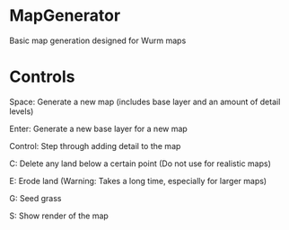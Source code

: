# MapGenerator
Basic map generation designed for Wurm maps

# Controls
Space: Generate a new map (includes base layer and an amount of detail levels)

Enter: Generate a new base layer for a new map

Control: Step through adding detail to the map

C: Delete any land below a certain point (Do not use for realistic maps)

E: Erode land (Warning: Takes a long time, especially for larger maps)

G: Seed grass

S: Show render of the map
